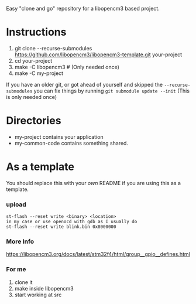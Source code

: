 Easy "clone and go" repository for a libopencm3 based project.

# Instructions
 1. git clone --recurse-submodules https://github.com/libopencm3/libopencm3-template.git your-project
 2. cd your-project
 3. make -C libopencm3 # (Only needed once)
 4. make -C my-project

If you have an older git, or got ahead of yourself and skipped the ```--recurse-submodules```
you can fix things by running ```git submodule update --init``` (This is only needed once)

# Directories
* my-project contains your application
* my-common-code contains something shared.

# As a template
You should replace this with your _own_ README if you are using this
as a template.

### upload
```
st-flash --reset write <binary> <location>
in my case or use openocd with gdb as I usually do
st-flash --reset write blink.bin 0x8000000
```

### More Info
https://libopencm3.org/docs/latest/stm32f4/html/group__gpio__defines.html

### For me
1. clone it
2. make inside libopencm3
3. start working at src